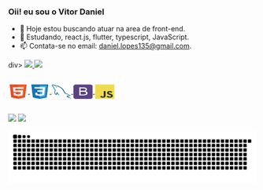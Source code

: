 ### Oii! eu sou o Vitor Daniel

- 🔭 Hoje estou buscando atuar na area de front-end.
- 🌱 Estudando, react.js, flutter, typescript, JavaScript.
- 📫 Contata-se no email: daniel.lopes135@gmail.com.

div>
  <a href="https://github.com/rafaballerini">
  <img height="180em" src="https://github-readme-stats.vercel.app/api?username=vitor-daniel1&show_icons=true&theme=midnight-purple&include_all_commits=true&count_private=true"/>
  <img height="180em" src="https://github-readme-stats.vercel.app/api/top-langs/?username=vitor-daniel1&layout=compact&langs_count=7&theme=midnight-purple"/>
</div>
<div style="display: inline_block"><br>
  <img align="center" alt="daniel-HTML" height="30" width="40" src="https://raw.githubusercontent.com/devicons/devicon/master/icons/html5/html5-original.svg">
  <img align="center" alt="daniel-CSS" height="30" width="40" src="https://raw.githubusercontent.com/devicons/devicon/master/icons/css3/css3-original.svg">
  <img align="center" alt="daniel-Mysql" height="30" width="40" src="https://raw.githubusercontent.com/devicons/devicon/master/icons/mysql/mysql-original.svg">
  <img align="center" alt="daniel-bootstrap" height="30" width="40" src="https://raw.githubusercontent.com/devicons/devicon/master/icons/bootstrap/bootstrap-plain.svg">
  <img align="center" alt="daniel-JavaScript" height="30" width="40" src="https://raw.githubusercontent.com/devicons/devicon/master/icons/javascript/javascript-original.svg">
</div>
  
  ##
 
<div> 

  

  <a href = "daniel.lopess135@gmail.com"><img src="https://img.shields.io/badge/-Gmail-%23333?style=for-the-badge&logo=gmail&logoColor=white" target="_blank"></a>
  <a href="https://www.linkedin.com/in/vitor-daniel-6a7a88197/" target="_blank"><img src="https://img.shields.io/badge/-LinkedIn-%230077B5?style=for-the-badge&logo=linkedin&logoColor=white" target="_blank"></a> 
 
  ![Snake animation](https://github.com/vitor-daniel1/vitor-daniel1/blob/output/github-contribution-grid-snake.svg)
 
</div>




